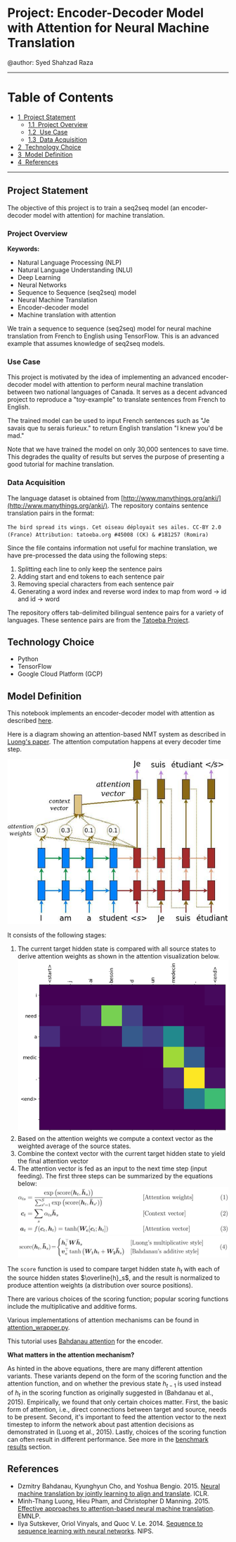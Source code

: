 # Project: Encoder-Decoder Model with Attention for Neural Machine Translation

@author: Syed Shahzad Raza

---

<h1>Table of Contents<span class="tocSkip"></span></h1>
<div class="toc"><ul class="toc-item"><li><span><a href="#Project-Statement" data-toc-modified-id="Project-Statement-1"><span class="toc-item-num">1&nbsp;&nbsp;</span>Project Statement</a></span><ul class="toc-item"><li><span><a href="#Project-Overview" data-toc-modified-id="Project-Overview-1.1"><span class="toc-item-num">1.1&nbsp;&nbsp;</span>Project Overview</a></span></li><li><span><a href="#Use-Case" data-toc-modified-id="Use-Case-1.2"><span class="toc-item-num">1.2&nbsp;&nbsp;</span>Use Case</a></span></li><li><span><a href="#Data-Acquisition" data-toc-modified-id="Data-Acquisition-1.3"><span class="toc-item-num">1.3&nbsp;&nbsp;</span>Data Acquisition</a></span></li></ul></li><li><span><a href="#Technology-Choice" data-toc-modified-id="Technology-Choice-2"><span class="toc-item-num">2&nbsp;&nbsp;</span>Technology Choice</a></span></li><li><span><a href="#Model-Definition" data-toc-modified-id="Model-Definition-3"><span class="toc-item-num">3&nbsp;&nbsp;</span>Model Definition</a></span></li><li><span><a href="#References" data-toc-modified-id="References-4"><span class="toc-item-num">4&nbsp;&nbsp;</span>References</a></span></li></ul></div>

---

## Project Statement
The objective of this project is to train a seq2seq model (an encoder-decoder model with attention) for machine translation.

### Project Overview

**Keywords:** 
* Natural Language Processing (NLP)
* Natural Language Understanding (NLU)
* Deep Learning
* Neural Networks
* Sequence to Sequence (seq2seq) model
* Neural Machine Translation
* Encoder-decoder model
* Machine translation with attention

We train a sequence to sequence (seq2seq) model for neural machine translation from French to English using TensorFlow. This is an advanced example that assumes knowledge of seq2seq models.

### Use Case

This project is motivated by the idea of implementing an advanced encoder-decoder model with attention to perform neural machine translation between two national languages of Canada. It serves as a decent advanced project to reproduce a "toy-example" to translate sentences from French to English.

The trained model can be used to input French sentences such as "Je savais que tu serais furieux." to return English translation "I knew you'd be mad."

Note that we have trained the model on only 30,000 sentences to save time. This degrades the quality of results but serves the purpose of presenting a good tutorial for machine translation.

### Data Acquisition

The language dataset is obtained from [http://www.manythings.org/anki/](http://www.manythings.org/anki/). The repository contains sentence translation pairs in the format:

`The bird spread its wings.	Cet oiseau déployait ses ailes.	CC-BY 2.0 (France) Attribution: tatoeba.org #45008 (CK) & #181257 (Romira)`

Since the file contains information not useful for machine translation, we have pre-processed the data using the following steps:

1. Splitting each line to only keep the sentence pairs
2. Adding start and end tokens to each sentence pair
3. Removing special characters from each sentence pair
4. Generating a word index and reverse word index to map from word → id and id → word
   
The repository offers tab-delimited bilingual sentence pairs for a variety of languages. These sentence pairs are from the [Tatoeba Project](http://tatoeba.org/home). 

## Technology Choice
* Python
* TensorFlow
* Google Cloud Platform (GCP)

## Model Definition
This notebook implements an encoder-decoder model with attention as described [here](https://github.com/tensorflow/nmt#background-on-the-attention-mechanism). 

Here is a diagram showing an attention-based NMT system as described in [Luong's paper](https://arxiv.org/abs/1508.04025v5). The attention computation happens at every decoder time step. 

![Attention Mechanism](attention_mechanism.jpg)

It consists of the following stages:

1. The current target hidden state is compared with all source states to derive attention weights as shown in the attention visualization below.
![Attention Visualization](attention_visualization.png)
2. Based on the attention weights we compute a context vector as the weighted average of the source states.
3. Combine the context vector with the current target hidden state to yield the final attention vector
4. The attention vector is fed as an input to the next time step (input feeding). The first three steps can be summarized by the equations below:
![Attention Equations](attention_equation.jpg)
![Score Function](score_function.jpg)

The `score` function is used to compare target hidden state $h_t$ with each of the source hidden states $\overline{h}_s$, and the result is normalized to produce attention weights (a distribution over source positions).

There are various choices of the scoring function; popular scoring functions include the multiplicative and additive forms.

Various implementations of attention mechanisms can be found in [attention_wrapper.py](https://github.com/tensorflow/tensorflow/blob/master/tensorflow/contrib/seq2seq/python/ops/attention_wrapper.py).

This tutorial uses [Bahdanau attention](https://arxiv.org/pdf/1409.0473.pdf) for the encoder.

**What matters in the attention mechanism?**

As hinted in the above equations, there are many different attention variants. These variants depend on the form of the scoring function and the attention function, and on whether the previous state $h_{t-1}$ is used instead of $h_t$ in the scoring function as originally suggested in (Bahdanau et al., 2015). Empirically, we found that only certain choices matter. First, the basic form of attention, i.e., direct connections between target and source, needs to be present. Second, it's important to feed the attention vector to the next timestep to inform the network about past attention decisions as demonstrated in (Luong et al., 2015). Lastly, choices of the scoring function can often result in different performance. See more in the [benchmark results](https://github.com/tensorflow/nmt#benchmarks) section.

## References

* Dzmitry Bahdanau, Kyunghyun Cho, and Yoshua Bengio. 2015. [Neural machine translation by jointly learning to align and translate](https://arxiv.org/pdf/1409.0473.pdf). ICLR.
* Minh-Thang Luong, Hieu Pham, and Christopher D Manning. 2015. [Effective approaches to attention-based neural machine translation](https://arxiv.org/pdf/1508.04025.pdf). EMNLP.
* Ilya Sutskever, Oriol Vinyals, and Quoc V. Le. 2014. [Sequence to sequence learning with neural networks](https://papers.nips.cc/paper/5346-sequence-to-sequence-learning-with-neural-networks.pdf). NIPS.
